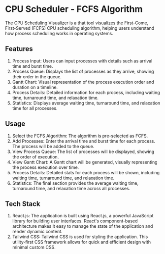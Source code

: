 
# CPU Scheduler - FCFS Algorithm
The CPU Scheduling Visualizer is a that tool visualizes the First-Come, First-Served (FCFS) CPU scheduling algorithm, helping users understand how process scheduling works in operating systems.

## Features
1. Process Input: Users can input processes with details such as arrival time and burst time.
2. Process Queue: Displays the list of processes as they arrive, showing their order in the queue.
3. Gantt Chart: Visual representation of the process execution order and duration on a timeline.
4. Process Details: Detailed information for each process, including waiting time, turnaround time, and relaxation time.
5. Statistics: Displays average waiting time, turnaround time, and relaxation time for all processes.
   

## Usage
1. Select the FCFS Algorithm: The algorithm is pre-selected as FCFS.
2. Add Processes: Enter the arrival time and burst time for each process. The process will be added to the queue.
3. View Process Queue: The list of processes will be displayed, showing the order of execution.
4. View Gantt Chart: A Gantt chart will be generated, visually representing the process execution over time.
5. Process Details: Detailed stats for each process will be shown, including waiting time, turnaround time, and relaxation time.
6. Statistics: The final section provides the average waiting time, turnaround time, and relaxation time across all processes.


## Tech Stack
1. React.js: The application is built using React.js, a powerful JavaScript library for building user interfaces. React's component-based architecture makes it easy to manage the state of the application and render dynamic content.
2. Tailwind CSS: Tailwind CSS is used for styling the application. This utility-first CSS framework allows for quick and efficient design with minimal custom CSS.


